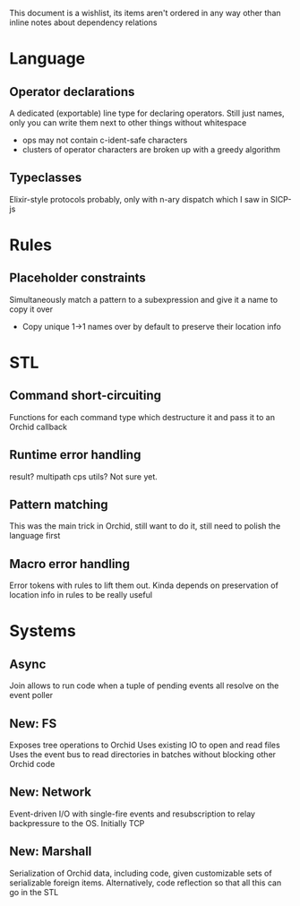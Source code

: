 This document is a wishlist, its items aren't ordered in any way other than inline notes about dependency relations

# Language

## Operator declarations
A dedicated (exportable) line type for declaring operators. Still just names, only you can write them next to other things without whitespace

- ops may not contain c-ident-safe characters
- clusters of operator characters are broken up with a greedy algorithm

## Typeclasses
Elixir-style protocols probably, only with n-ary dispatch which I saw in SICP-js

# Rules

## Placeholder constraints
Simultaneously match a pattern to a subexpression and give it a name to copy it over

- Copy unique 1->1 names over by default to preserve their location info

# STL

## Command short-circuiting
Functions for each command type which destructure it and pass it to an Orchid callback

## Runtime error handling
result? multipath cps utils? Not sure yet.

## Pattern matching
This was the main trick in Orchid, still want to do it, still need to polish the language first

## Macro error handling
Error tokens with rules to lift them out. Kinda depends on preservation of location info in rules to be really useful

# Systems

## Async
Join allows to run code when a tuple of pending events all resolve on the event poller

## New: FS
Exposes tree operations to Orchid
Uses existing IO to open and read files
Uses the event bus to read directories in batches without blocking other Orchid code

## New: Network
Event-driven I/O with single-fire events and resubscription to relay backpressure to the OS. Initially TCP

## New: Marshall
Serialization of Orchid data, including code, given customizable sets of serializable foreign items. Alternatively, code reflection so that all this can go in the STL
